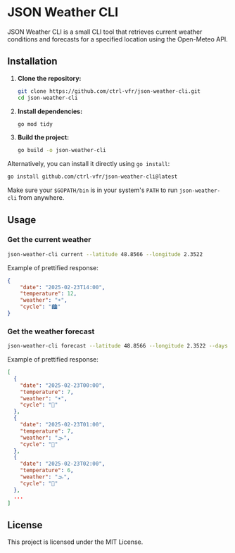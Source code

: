 # JSON Weather CLI

JSON Weather CLI is a small CLI tool that retrieves current weather conditions and forecasts for a specified location using the Open-Meteo API.

## Installation

1. **Clone the repository:**  
   ```sh
   git clone https://github.com/ctrl-vfr/json-weather-cli.git
   cd json-weather-cli
   ```

2. **Install dependencies:**  
   ```sh
   go mod tidy
   ```

3. **Build the project:**  
   ```sh
   go build -o json-weather-cli
   ```

Alternatively, you can install it directly using `go install`:
```sh
go install github.com/ctrl-vfr/json-weather-cli@latest
```
Make sure your `$GOPATH/bin` is in your system's `PATH` to run `json-weather-cli` from anywhere.

## Usage

### Get the current weather
```sh
json-weather-cli current --latitude 48.8566 --longitude 2.3522
```
Example of prettified response:
```json
{
    "date": "2025-02-23T14:00",
    "temperature": 12,
    "weather": "☀️",
    "cycle": "🏙️"
}
```

### Get the weather forecast
```sh
json-weather-cli forecast --latitude 48.8566 --longitude 2.3522 --days 3 | jq
```
Example of prettified response:
```json
[
  {
    "date": "2025-02-23T00:00",
    "temperature": 7,
    "weather": "☀️",
    "cycle": "🌃"
  },
  {
    "date": "2025-02-23T01:00",
    "temperature": 7,
    "weather": "🌫️",
    "cycle": "🌃"
  },
  {
    "date": "2025-02-23T02:00",
    "temperature": 6,
    "weather": "🌫️",
    "cycle": "🌃"
  },
  ...
]
```

## License

This project is licensed under the MIT License.
